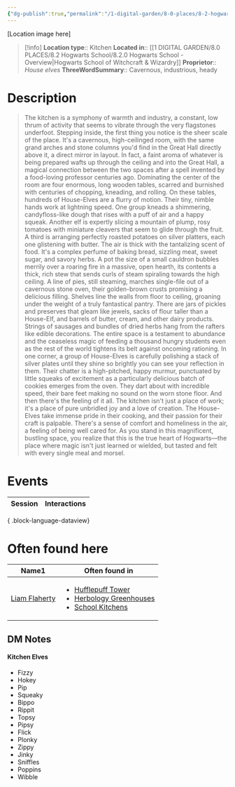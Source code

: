 ```yaml
---
{"dg-publish":true,"permalink":"/1-digital-garden/8-0-places/8-2-hogwarts-school/8-4-05-school-kitchens/","tags":["#place","hogwarts","service-building"]}
---
```


[Location image here]
>[!info]
>**Location type**::  Kitchen
>**Located in**:: [[1 DIGITAL GARDEN/8.0 PLACES/8.2 Hogwarts School/8.2.0 Hogwarts School - Overview\|Hogwarts School of Witchcraft & Wizardry]]
>**Proprietor**:: *House elves*
>**ThreeWordSummary**:: Cavernous, industrious, heady

# Description

>The kitchen is a symphony of warmth and industry, a constant, low thrum of activity that seems to vibrate through the very flagstones underfoot. Stepping inside, the first thing you notice is the sheer scale of the place. It's a cavernous, high-ceilinged room, with the same grand arches and stone columns you'd find in the Great Hall directly above it, a direct mirror in layout. In fact, a faint aroma of whatever is being prepared wafts up through the ceiling and into the Great Hall, a magical connection between the two spaces after a spell invented by a food-loving professor centuries ago.
>Dominating the center of the room are four enormous, long wooden tables, scarred and burnished with centuries of chopping, kneading, and rolling. On these tables, hundreds of House-Elves are a flurry of motion. Their tiny, nimble hands work at lightning speed. One group kneads a shimmering, candyfloss-like dough that rises with a puff of air and a happy squeak. Another elf is expertly slicing a mountain of plump, rosy tomatoes with miniature cleavers that seem to glide through the fruit. A third is arranging perfectly roasted potatoes on silver platters, each one glistening with butter.
>The air is thick with the tantalizing scent of food. It's a complex perfume of baking bread, sizzling meat, sweet sugar, and savory herbs. A pot the size of a small cauldron bubbles merrily over a roaring fire in a massive, open hearth, its contents a thick, rich stew that sends curls of steam spiraling towards the high ceiling. A line of pies, still steaming, marches single-file out of a cavernous stone oven, their golden-brown crusts promising a delicious filling.
>Shelves line the walls from floor to ceiling, groaning under the weight of a truly fantastical pantry. There are jars of pickles and preserves that gleam like jewels, sacks of flour taller than a House-Elf, and barrels of butter, cream, and other dairy products. Strings of sausages and bundles of dried herbs hang from the rafters like edible decorations. The entire space is a testament to abundance and the ceaseless magic of feeding a thousand hungry students even as the rest of the world tightens its belt against oncoming rationing.
>In one corner, a group of House-Elves is carefully polishing a stack of silver plates until they shine so brightly you can see your reflection in them. Their chatter is a high-pitched, happy murmur, punctuated by little squeaks of excitement as a particularly delicious batch of cookies emerges from the oven. They dart about with incredible speed, their bare feet making no sound on the worn stone floor.
>And then there's the feeling of it all. The kitchen isn't just a place of work; it's a place of pure unbridled joy and a love of creation. The House-Elves take immense pride in their cooking, and their passion for their craft is palpable. There's a sense of comfort and homeliness in the air, a feeling of being well cared for. 
>As you stand in this magnificent, bustling space, you realize that this is the true heart of Hogwarts—the place where magic isn't just learned or wielded, but tasted and felt with every single meal and morsel.

# Events

| Session | Interactions |
| ------- | ------------ |

{ .block-language-dataview}

# Often found here

<div><table class="dataview table-view-table"><thead class="table-view-thead"><tr class="table-view-tr-header"><th class="table-view-th"><span>Name</span><span class="dataview small-text">1</span></th><th class="table-view-th"><span>Often found in</span></th></tr></thead><tbody class="table-view-tbody"><tr><td><span><a data-tooltip-position="top" aria-label="1 DIGITAL GARDEN/7.0 PEOPLE/7.3 NPCs/Liam Flaherty.md" data-href="1 DIGITAL GARDEN/7.0 PEOPLE/7.3 NPCs/Liam Flaherty.md" href="1 DIGITAL GARDEN/7.0 PEOPLE/7.3 NPCs/Liam Flaherty.md" class="internal-link" target="_blank" rel="noopener nofollow">Liam Flaherty</a></span></td><td><ul class="dataview dataview-ul dataview-result-list-ul"><li class="dataview-result-list-li"><span><a data-tooltip-position="top" aria-label="1 DIGITAL GARDEN/8.0 PLACES/8.2 Hogwarts School/8.3.01 Hufflepuff Tower.md" data-href="1 DIGITAL GARDEN/8.0 PLACES/8.2 Hogwarts School/8.3.01 Hufflepuff Tower.md" href="1 DIGITAL GARDEN/8.0 PLACES/8.2 Hogwarts School/8.3.01 Hufflepuff Tower.md" class="internal-link" target="_blank" rel="noopener nofollow">Hufflepuff Tower</a></span></li><li class="dataview-result-list-li"><span><a data-tooltip-position="top" aria-label="1 DIGITAL GARDEN/8.0 PLACES/8.2 Hogwarts School/8.2.01 Herbology Greenhouses.md" data-href="1 DIGITAL GARDEN/8.0 PLACES/8.2 Hogwarts School/8.2.01 Herbology Greenhouses.md" href="1 DIGITAL GARDEN/8.0 PLACES/8.2 Hogwarts School/8.2.01 Herbology Greenhouses.md" class="internal-link" target="_blank" rel="noopener nofollow">Herbology Greenhouses</a></span></li><li class="dataview-result-list-li"><span><a data-tooltip-position="top" aria-label="1 DIGITAL GARDEN/8.0 PLACES/8.2 Hogwarts School/8.4.05 School Kitchens.md" data-href="1 DIGITAL GARDEN/8.0 PLACES/8.2 Hogwarts School/8.4.05 School Kitchens.md" href="1 DIGITAL GARDEN/8.0 PLACES/8.2 Hogwarts School/8.4.05 School Kitchens.md" class="internal-link" target="_blank" rel="noopener nofollow">School Kitchens</a></span></li></ul></td></tr></tbody></table></div>

## DM Notes

#### Kitchen Elves
 * Fizzy
 * Hokey
 * Pip
 * Squeaky
 * Bippo
 * Rippit
 * Topsy
 * Pipsy
 * Flick
 * Plonky
 * Zippy
 * Jinky
 * Sniffles
 * Poppins
 * Wibble
 